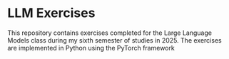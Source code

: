 # LLM Exercises

This repository contains exercises completed for the Large Language Models class during my sixth semester of studies in 2025. The exercises are implemented in Python using the PyTorch framework